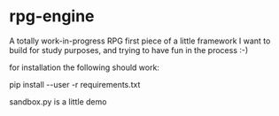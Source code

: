 # rpg-engine
A totally work-in-progress RPG first piece of a little framework I want to build for study purposes, and trying to have fun in the process :-)

for installation the following should work:

pip install --user -r requirements.txt

sandbox.py is a little demo
